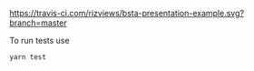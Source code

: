 https://travis-ci.com/rizviews/bsta-presentation-example.svg?branch=master

To run tests use

`yarn test`
